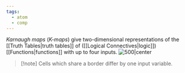 ```yaml
---
tags:
  - atom
  - comp
---
```

*Karnaugh maps* (*K-maps*) give two-dimensional representations of the [[Truth Tables|truth tables]] of ([[Logical Connectives|logic]]) [[Functions|functions]] with up to four inputs.
![500|center](karnaugh-maps.excalidraw)

> [!note] Cells which share a border differ by one input variable.

